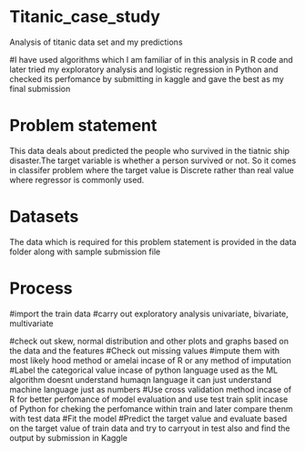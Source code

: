 # Titanic_case_study
Analysis of titanic data set and my predictions 

#I have used algorithms which I am familiar of in this analysis in R code and later tried my exploratory analysis and logistic regression in Python and checked its perfomance by submitting in kaggle and gave the best as my final submission

# Problem statement

This data deals about predicted the people who survived in the tiatnic ship disaster.The target variable is whether a person survived or not. So it comes in classifer problem where the target value is Discrete rather than real value where regressor is commonly used.

# Datasets

The data which is required for this problem statement is provided in the data folder along with sample submission file

# Process

#import the train data
#carry out exploratory analysis
           univariate, bivariate, multivariate
           
#check out skew, normal distribution and other plots and graphs based on the data and the features 
#Check out missing values 
#impute them with most likely hood method or amelai incase of R or any method of imputation
#Label the categorical value incase of python language used as the ML algorithm doesnt understand humaqn language it can just understand machine language just as numbers
#Use cross validation method incase of R for better perfomance of model evaluation and use test train split incase of Python for cheking the perfomance within train and later compare thenm with test data
#Fit the model
#Predict the target value and evaluate based on the target value of train data and try to carryout in test also and find the output by submission in Kaggle


